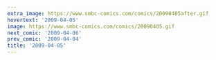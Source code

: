 ```yaml
---
extra_image: https://www.smbc-comics.com/comics/20090405after.gif
hovertext: '2009-04-05'
image: https://www.smbc-comics.com/comics/20090405.gif
next_comic: '2009-04-06'
prev_comic: '2009-04-04'
title: '2009-04-05'
---
```


